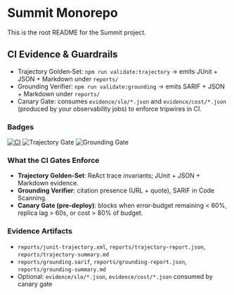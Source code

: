 # Summit Monorepo

This is the root README for the Summit project.

## CI Evidence & Guardrails
- Trajectory Golden‑Set: `npm run validate:trajectory` → emits JUnit + JSON + Markdown under `reports/`
- Grounding Verifier: `npm run validate:grounding` → emits SARIF + JSON + Markdown under `reports/`
- Canary Gate: consumes `evidence/slo/*.json` and `evidence/cost/*.json` (produced by your observability jobs) to enforce tripwires in CI.

### Badges
[![CI](https://github.com/<org>/<repo>/actions/workflows/ci.yml/badge.svg)](../../actions/workflows/ci.yml)
![Trajectory Gate](https://img.shields.io/badge/trajectory-%E2%89%A5%2095%25-green)
![Grounding Gate](https://img.shields.io/badge/grounding-%E2%89%A5%2090%25-green)

### What the CI Gates Enforce
- **Trajectory Golden‑Set**: ReAct trace invariants; JUnit + JSON + Markdown evidence.
- **Grounding Verifier**: citation presence (URL + quote), SARIF in Code Scanning.
- **Canary Gate (pre‑deploy)**: blocks when error‑budget remaining < 60%, replica lag > 60s, or cost > 80% of budget.

### Evidence Artifacts
- `reports/junit-trajectory.xml`, `reports/trajectory-report.json`, `reports/trajectory-summary.md`
- `reports/grounding.sarif`, `reports/grounding-report.json`, `reports/grounding-summary.md`
- Optional: `evidence/slo/*.json`, `evidence/cost/*.json` consumed by canary gate